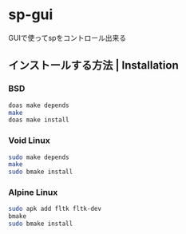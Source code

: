 # sp-gui
GUIで使ってspをコントロール出来る

## インストールする方法 | Installation
### BSD
```sh
doas make depends
make
doas make install
```

### Void Linux
```sh
sudo make depends
make
sudo bmake install
```

### Alpine Linux
```sh
sudo apk add fltk fltk-dev
bmake
sudo bmake install
```
